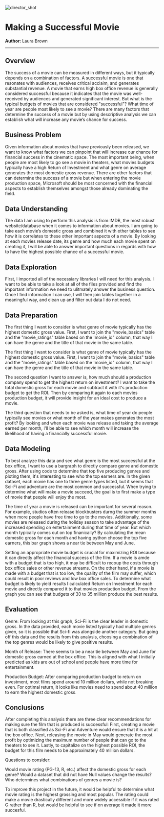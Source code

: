 ![director_shot](./images/director_shot.jpg)




# Making a Successful Movie

**Author:** Laura Brown
***


## Overview

The success of a movie can be measured in different ways, but it typically depends on a combination of factors. A successful movie is one that resonates with audiences, receives critical acclaim, and generates substantial revenue. A movie that earns high box office revenue is generally considered successful because it indicates that the movie was well-received by audiences and generated significant interest. But what is the typical budgets of movies that are considered "successful"? What time of year are people most likely to see a movie? There are many factors that determine the success of a movie but by using descriptive analysis we can establish what will increase any movie’s chance for success.

## Business Problem

Given information about movies that have previously been released, we want to know what factors we can pinpoint that will increase our chance for financial success in the cinematic space. The most important being, when people are most likely to go see a movie in theaters, what movies budgets typically have a high Return of Investment and what genre on average generates the most domestic gross revenue. There are other factors that can determine the success of a movie but when entering the movie production space, Microsoft should be most concerned with the financial aspects to establish themselves amongst those already dominating the field.  

## Data Understanding

The data I am using to perform this analysis is from IMDB, the most robust website/database when it comes to information about movies. I am going to take each movie’s domestic gross and combined it with other tables to see how it is correlates to these other important aspects of a movie. By looking at each movies release date, its genre and how much each movie spent on creating it, I will be able to answer important questions in regards with how to have the highest possible chance of a successful movie.

## Data Exploration

First, I imported all of the necessiary libraries I will need for this analysis. I want to be able to take a look at all of the files provided and find the important information we need to ulitmately answer the business question. Once I find information I can use, I will then join tables together in a meaningful way, and clean up and filter out data I do not need. 

## Data Preparation

The first thing I want to consider is what genre of movie typically has the highest domestic gross value. First, I want to join the "movie_basics" table and the "movie_ratings" table based on the 'movie_id" column, that way I can have the genre and the title of that movie in the same table. 

The first thing I want to consider is what genre of movie typically has the highest domestic gross value. First, I want to join the "movie_basics" table and the "movie_ratings" table based on the 'movie_id" column, that way I can have the genre and the title of that movie in the same table. 

The second question I want to answer is, how much should a production company spend to get the highest return on investment? I want to take the total domestic gross for each movie and subtract it with it's production budget to get the ROI. Then by comparing it again to each movies production budget, it will provide insight for an ideal cost to produce a movie.

The third question that needs to be asked is, what time of year do people typically see movies or what month of the year makes generates the most profit? By looking and when each movie was release and taking the average earned per month, I'll be able to see which month will increase the likelihood of having a financially successful movie.

## Data Modeling


To best analyze this data and see what genre is the most successful at the box office, I want to use a bargraph to directly compare genre and domestic gross. After using code to determine that top five producing genres and ploting them, it's interesting to see who the top earners are. In the given dataset, each movie has one to three genre types listed, but it seems that Sci-Fi and adventure are the most common and successful. When trying to determine what will make a movie succeed, the goal is to first make a type of movie that people will enjoy the most. 

The time of year a movie is released can be important for several reason. For example, studios often release blockbusters durng the summer months when more people have free time to go to the movies. Additionally, some movies are released during the holiday season to take advantage of the increased spending on entertainment during that time of year. But which month typically comes out on top finanically? By calculating the mean domestic gross for each month and having python choose the top five earners, this bar graph shows a near tie between May and June.

Setting an appropriate movie budget is crucial for maximizing ROI because it can directly affect the financial success of the film. If a movie is amde with a budget that is too high, it may be difficult to recoup the costs through box office sales or other revenue streams. On the other hand, if a movie is made with a budget that is too low, the quality of the film may suffer, which could result in poor reviews and low box office sales. To determine what budget is likely to yield results I calculated Return on Investment for each movie and directly compared it to that movies production budget. From the graph you can see that budgets of 30 to 35 million produce the best results.

## Evaluation

Genre:
From looking at this graph, Sci-Fi is the clear leader in domestic gross. In the data provided, each movie listed typically had multiple genres given, so it is possible that Sci-fi was alongside another category. But going off this data and the results from this analysis, choosing a combination of the top genres would be likely to give positive results. 

Month of Release:
There seems to be a near tie between May and June for domestic gross earned at the box office. This is aligned with what I initially predicted as kids are out of school and people have more time for entertainment. 

Production Budget: After comparing production budget to return on investment, most films spend around 10 million dollars, while not breaking even. For optimal return, it looks like movies need to spend about 40 million to earn the highest domestic gross.

## Conclusions

After completing this analysis there are three clear recommendations for making sure the film that is produced is successful:
First, creating a movie that is both classified as Sci-Fi and Adventure would ensure that it is a hit at the box office. 
Next, releasing the movie in May would generate the most profit by optimizing the maximum number of people that can go to the theaters to see it.
Lastly, to capitalize on the highest possible ROI, the budget for this film needs to be approximately 40 million dollars.


Questions to consider:

Would movie rating (PG-13, R, etc.) affect the domestic gross for each genre? Would a dataset that did not have Null values change the results? Who determines what combinations of genres a movie is?

To improve this project in the future, it would be helpful to determine what movie rating is the highest grossing and most popular. The rating could make a movie drastically different and more widely accessible if it was rated G rather than R, but would be helpful to see if on average it made it more succesful.